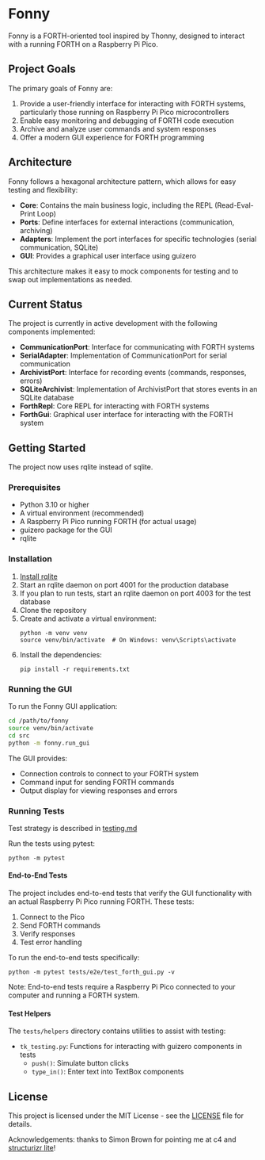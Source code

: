 # Fonny

Fonny is a FORTH-oriented tool inspired by Thonny, designed to interact with a running FORTH on a Raspberry Pi Pico.

## Project Goals

The primary goals of Fonny are:

1. Provide a user-friendly interface for interacting with FORTH systems, particularly those running on Raspberry Pi Pico microcontrollers
2. Enable easy monitoring and debugging of FORTH code execution
3. Archive and analyze user commands and system responses
4. Offer a modern GUI experience for FORTH programming

## Architecture

Fonny follows a hexagonal architecture pattern, which allows for easy testing and flexibility:

- **Core**: Contains the main business logic, including the REPL (Read-Eval-Print Loop)
- **Ports**: Define interfaces for external interactions (communication, archiving)
- **Adapters**: Implement the port interfaces for specific technologies (serial communication, SQLite)
- **GUI**: Provides a graphical user interface using guizero

This architecture makes it easy to mock components for testing and to swap out implementations as needed.

## Current Status

The project is currently in active development with the following components implemented:

- **CommunicationPort**: Interface for communicating with FORTH systems
- **SerialAdapter**: Implementation of CommunicationPort for serial communication
- **ArchivistPort**: Interface for recording events (commands, responses, errors)
- **SQLiteArchivist**: Implementation of ArchivistPort that stores events in an SQLite database
- **ForthRepl**: Core REPL for interacting with FORTH systems
- **ForthGui**: Graphical user interface for interacting with the FORTH system

## Getting Started

The project now uses rqlite instead of sqlite.

### Prerequisites

- Python 3.10 or higher
- A virtual environment (recommended)
- A Raspberry Pi Pico running FORTH (for actual usage)
- guizero package for the GUI
- rqlite 

### Installation

1. [Install rqlite](https://rqlite.io/docs/quick-start/)
2. Start an rqlite daemon on port 4001 for the production database
2. If you plan to run tests, start an rqlite daemon on port 4003 for the test database
2. Clone the repository
2. Create and activate a virtual environment:
   ```
   python -m venv venv
   source venv/bin/activate  # On Windows: venv\Scripts\activate
   ```
3. Install the dependencies:
   ```
   pip install -r requirements.txt
   ```

### Running the GUI

To run the Fonny GUI application:

```bash
cd /path/to/fonny
source venv/bin/activate
cd src
python -m fonny.run_gui
```

The GUI provides:
- Connection controls to connect to your FORTH system
- Command input for sending FORTH commands
- Output display for viewing responses and errors

### Running Tests

Test strategy is described in [testing.md](docs/testing.md)

Run the tests using pytest:
```
python -m pytest
```

#### End-to-End Tests

The project includes end-to-end tests that verify the GUI functionality with an actual Raspberry Pi Pico running FORTH. These tests:

1. Connect to the Pico
2. Send FORTH commands
3. Verify responses
4. Test error handling

To run the end-to-end tests specifically:
```
python -m pytest tests/e2e/test_forth_gui.py -v
```

Note: End-to-end tests require a Raspberry Pi Pico connected to your computer and running a FORTH system.

#### Test Helpers

The `tests/helpers` directory contains utilities to assist with testing:

- `tk_testing.py`: Functions for interacting with guizero components in tests
  - `push()`: Simulate button clicks
  - `type_in()`: Enter text into TextBox components

## License

This project is licensed under the MIT License - see the [LICENSE](LICENSE) file for details.

Acknowledgements: thanks to Simon Brown for pointing me at c4 and [structurizr lite](https://github.com/structurizr/lite)!